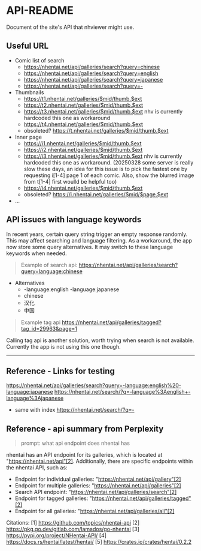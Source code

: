 # API-README

Document of the site's API that nhviewer might use.

## Useful URL

- Comic list of search
  - https://nhentai.net/api/galleries/search?query=chinese
  - https://nhentai.net/api/galleries/search?query=english
  - https://nhentai.net/api/galleries/search?query=japanese
  - https://nhentai.net/api/galleries/search?query=-
- Thumbnails
  - https://t1.nhentai.net/galleries/$mid/thumb.$ext
  - https://t2.nhentai.net/galleries/$mid/thumb.$ext
  - https://t3.nhentai.net/galleries/$mid/thumb.$ext nhv is currently hardcoded this one as workaround
  - https://t4.nhentai.net/galleries/$mid/thumb.$ext
  - obsoleted? https://t.nhentai.net/galleries/$mid/thumb.$ext
- Inner page
  - https://i1.nhentai.net/galleries/$mid/thumb.$ext
  - https://i2.nhentai.net/galleries/$mid/thumb.$ext
  - https://i3.nhentai.net/galleries/$mid/thumb.$ext nhv is currently hardcoded this one as workaround. (20250328 some server is really slow these days, an idea for this issue is to pick the fastest one by requesting i[1-4] page 1 of each comic. Also, show the blurred image from t[1-4] first woulld be helpful too)
  - https://i4.nhentai.net/galleries/$mid/thumb.$ext
  - obsoleted? https://i.nhentai.net/galleries/$mid/$page.$ext
- ...

## API issues with language keywords

In recent years, certain query string trigger an empty response randomly. This may affect searching and language filtering. As a workaround, the app now store some query alternatives. It may switch to these language keywords when needed.

> Example of search api: https://nhentai.net/api/galleries/search?query=language:chinese

- Alternatives
  - -language:english -language:japanese
  - chinese
  - 汉化
  - 中国

> Example tag api https://nhentai.net/api/galleries/tagged?tag_id=29963&page=1

Calling tag api is another solution, worth trying when search is not available. Currently the app is not using this one though.

---

## Reference - Links for testing

https://nhentai.net/api/galleries/search?query=-language:english%20-language:japanese
https://nhentai.net/search/?q=-language%3Aenglish+-language%3Ajapanese

- same with index
https://nhentai.net/search/?q=-

## Reference - api summary from Perplexity

> prompt: what api endpoint does nhentai has

nhentai has an API endpoint for its galleries, which is located at "https://nhentai.net/api"[2]. Additionally, there are specific endpoints within the nhentai API, such as:
- Endpoint for individual galleries: "https://nhentai.net/api/gallery"[2]
- Endpoint for multiple galleries: "https://nhentai.net/api/galleries"[2]
- Search API endpoint: "https://nhentai.net/api/galleries/search"[2]
- Endpoint for tagged galleries: "https://nhentai.net/api/galleries/tagged"[2]
- Endpoint for all galleries: "https://nhentai.net/api/galleries/all"[2]

Citations:
[1] https://github.com/topics/nhentai-api
[2] https://pkg.go.dev/gitlab.com/lamados/go-nhentai
[3] https://pypi.org/project/NHentai-API/
[4] https://docs.rs/hentai/latest/hentai/
[5] https://crates.io/crates/hentai/0.2.2